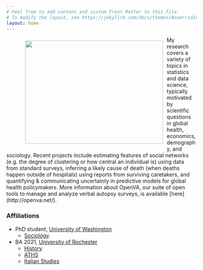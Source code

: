 ```yaml
---
# Feel free to add content and custom Front Matter to this file.
# To modify the layout, see https://jekyllrb.com/docs/themes/#overriding-theme-defaults
layout: home
---
```

<figure>
  <img src="assets/tylerpic.jpg" style="padding: 10px; float: left; width:364.8px;height:273.6px;"/>
 </figure>
 My research covers a variety of topics in statistics and data science, typically motivated by scientific questions in global health, economics, demography, and sociology. Recent projects include estimating features of social networks (e.g. the degree of clustering or how central an individual is) using data from standard surveys, inferring a likely cause of death (when deaths happen outside of
hospitals) using reports from surviving caretakers, and quantifying & communicating uncertainty
in predictive models for global health policymakers. More information about OpenVA, our suite of open tools to manage and analyze verbal autopsy surveys, is available [here](http://openva.net/).
<br>

### Affiliations
+ PhD student, [University of Washington](http://www.uw.edu)
  + [Sociology](https://soc.washington.edu/).
+ BA 2021, [University of Rochester](https://www.rochester.edu/)  
  + [History](https://www.sas.rochester.edu/his/)
  + [ATHS](https://www.rochester.edu/college/aths/)
  + [Italian Studies](https://www.sas.rochester.edu/mlc/undergraduate/italian.html)
  
